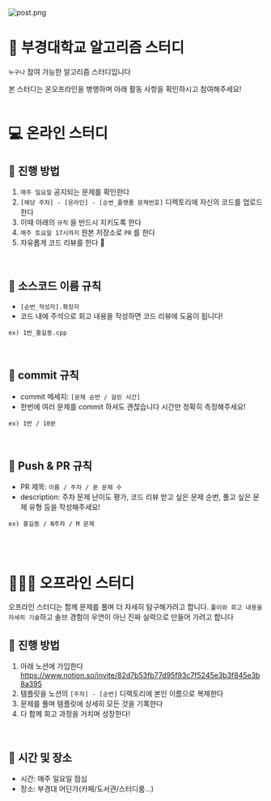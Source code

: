 ![post.png](post.png)

# 🌱 부경대학교 알고리즘 스터디

`누구나` 참여 가능한 알고리즘 스터디입니다

본 스터디는 온오프라인을 병행하며 아래 활동 사항을 확인하시고 참여해주세요!
<br/>
<br/>

# 💻 온라인 스터디

## 🌟 진행 방법

1. `매주 일요일` 공지되는 문제를 확인한다
2. `[해당 주차] - [온라인] - [순번_플랫폼 문제번호]` 디렉토리에 자신의 코드를 업로드 한다
3. 이때 아래의 `규칙` 을 반드시 지키도록 한다
4. `매주 토요일 17시까지` 원본 저장소로 `PR` 를 한다
5. 자유롭게 코드 리뷰를 한다 🍕
<br/>


## 🌟 소스코드 이름 규칙

- `[순번_작성자].확장자`
- 코드 내에 주석으로 회고 내용을 작성하면 코드 리뷰에 도움이 됩니다!

```
ex) 1번_홍길동.cpp
```
<br/>

## 🌟 commit 규칙

- commit 메세지: `[문제 순번 / 걸린 시간]`
- 한번에 여러 문제를 commit 하셔도 괜찮습니다 시간만 정확히 측정해주세요!
```
ex) 1번 / 10분
```
<br/>

## 🌟 Push & PR 규칙

- PR 제목: `이름 / 주차 / 푼 문제 수`
- description: 주차 문제 난이도 평가, 코드 리뷰 받고 싶은 문제 순번, 풀고 싶은 문제 유형 등을 작성해주세요!
```
ex) 홍길동 / N주차 / M 문제
```
<br/>
<br/>

# 🙋🏻‍♂️ 오프라인 스터디

오프라인 스터디는 함께 문제를 풀며 더 자세히 탐구해가려고 합니다. `풀이와 회고 내용을 자세히 기술`하고 솔브 경험이 우연이 아닌 진짜 실력으로 만들어 가려고 합니다

## 🌟 진행 방법

1. 아래 노션에 가입한다
 https://www.notion.so/invite/82d7b53fb77d95f93c7f5245e3b3f845e3b8a395
2. 템플릿을 노션의 `[주차] - [순번]` 디렉토리에 본인 이름으로 복제한다
3. 문제를 풀며 템플릿에 상세히 모든 것을 기록한다
4. 다 함께 회고 과정을 거치며 성장한다!
<br/>

## 🌟 시간 및 장소
- 시간: 매주 일요일 점심
- 장소: 부경대 어딘가(카페/도서관/스터디룸...)
